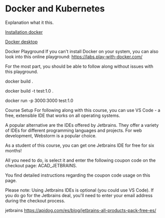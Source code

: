# Docker and Kubernetes

Explanation what it this.

[Installation docker](https://docs.docker.com/engine/install/)

[Docker desktop](https://docs.docker.com/desktop/setup/install/linux/fedora/)

Docker Playground
If you can't install Docker on your system, you can also look into this online playground: https://labs.play-with-docker.com/

For the most part, you should be able to follow along without issues with this playground.


docker build . 

docker build -t test:1.0 .

docker run -p 3000:3000 test:1.0


Course Setup
For following along with this course, you can use VS Code - a free, extensible IDE that works on all operating systems.

A popular alternative are the IDEs offered by Jetbrains. They offer a variety of IDEs for different programming languages and projects. For web development, Webstorm is a popular choice.

As a student of this course, you can get one Jetbrains IDE for free for six months!

All you need to do, is select it and enter the following coupon code on the checkout page: ACAD_JETBRAINS.

You find detailed instructions regarding the coupon code usage on this page.

Please note: Using Jetbrains IDEs is optional (you could use VS Code). If you do go for the Jetbrains deal, you'll need to enter your email address during the checkout process.

jetbrains
https://apidog.com/es/blog/jetbrains-all-products-pack-free-es/

